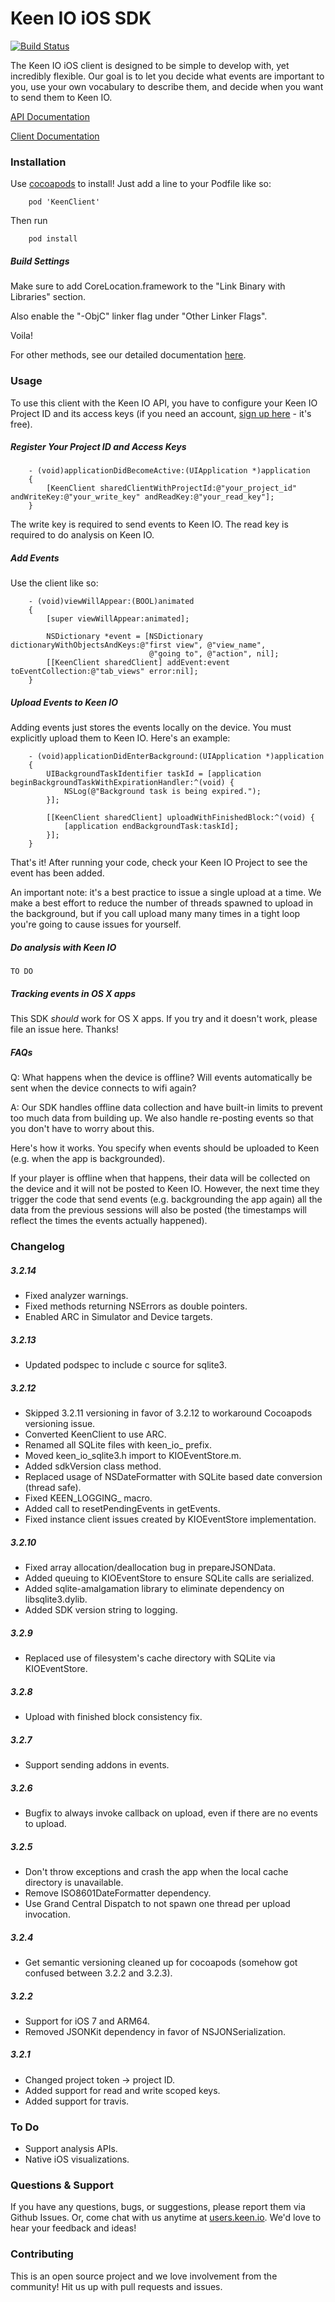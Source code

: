Keen IO iOS SDK
===============

[![Build Status](https://travis-ci.org/keenlabs/KeenClient-iOS.png)](https://travis-ci.org/keenlabs/KeenClient-iOS)

The Keen IO iOS client is designed to be simple to develop with, yet incredibly flexible. Our goal is to let you decide what events are important to you, use your own vocabulary to describe them, and decide when you want to send them to Keen IO.

[API Documentation](https://keen.io/static/iOS-reference/index.html)

[Client Documentation](https://keen.io/docs/clients/iOS/usage-guide)

### Installation

Use [cocoapods](http://cocoapods.org/) to install! Just add a line to your Podfile like so:
```
    pod 'KeenClient'
```

Then run

```objc
    pod install
```

##### Build Settings

Make sure to add CoreLocation.framework to the "Link Binary with Libraries" section.

Also enable the "-ObjC" linker flag under "Other Linker Flags".

Voila!

For other methods, see our detailed documentation [here](https://keen.io/docs/clients/iOS/usage-guide).

### Usage

To use this client with the Keen IO API, you have to configure your Keen IO Project ID and its access keys (if you need an account, [sign up here](https://keen.io/) - it's free).

##### Register Your Project ID and Access Keys

```objc
    - (void)applicationDidBecomeActive:(UIApplication *)application
    {
        [KeenClient sharedClientWithProjectId:@"your_project_id" andWriteKey:@"your_write_key" andReadKey:@"your_read_key"];
    }
```

The write key is required to send events to Keen IO. The read key is required to do analysis on Keen IO.

##### Add Events

Use the client like so:

```objc
    - (void)viewWillAppear:(BOOL)animated
    {
        [super viewWillAppear:animated];

        NSDictionary *event = [NSDictionary dictionaryWithObjectsAndKeys:@"first view", @"view_name",
                               @"going to", @"action", nil];
        [[KeenClient sharedClient] addEvent:event toEventCollection:@"tab_views" error:nil];
    }
```

##### Upload Events to Keen IO

Adding events just stores the events locally on the device. You must explicitly upload them to Keen IO. Here's an example:

```objc
    - (void)applicationDidEnterBackground:(UIApplication *)application
    {
        UIBackgroundTaskIdentifier taskId = [application beginBackgroundTaskWithExpirationHandler:^(void) {
            NSLog(@"Background task is being expired.");
        }];

        [[KeenClient sharedClient] uploadWithFinishedBlock:^(void) {
            [application endBackgroundTask:taskId];
        }];
    }
```
    
That's it! After running your code, check your Keen IO Project to see the event has been added.

An important note: it's a best practice to issue a single upload at a time. We make a best effort to reduce the number of threads spawned to upload in the background, but if you call upload many many times in a tight loop you're going to cause issues for yourself.

##### Do analysis with Keen IO

    TO DO
    
##### Tracking events in OS X apps

This SDK *should* work for OS X apps. If you try and it doesn't work, please file an issue here. Thanks!

##### FAQs

Q: What happens when the device is offline? Will events automatically be sent when the device connects to wifi again?

A: Our SDK handles offline data collection and have built-in limits to prevent too much data from building up. We also handle re-posting events so that you don't have to worry about this.

Here's how it works. You specify when events should be uploaded to Keen (e.g. when the app is backgrounded).

If your player is offline when that happens, their data will be collected on the device and it will not be posted to Keen IO.
However, the next time they trigger the code that send events (e.g. backgrounding the app again) all the data from the previous sessions will also be posted (the timestamps will reflect the times the events actually happened).
    
### Changelog

##### 3.2.14

+ Fixed analyzer warnings.
+ Fixed methods returning NSErrors as double pointers.
+ Enabled ARC in Simulator and Device targets.

##### 3.2.13

+ Updated podspec to include c source for sqlite3.

##### 3.2.12

+ Skipped 3.2.11 versioning in favor of 3.2.12 to workaround Cocoapods versioning issue.
+ Converted KeenClient to use ARC.
+ Renamed all SQLite files with keen\_io\_ prefix.
+ Moved keen\_io\_sqlite3.h import to KIOEventStore.m.
+ Added sdkVersion class method.
+ Replaced usage of NSDateFormatter with SQLite based date conversion (thread safe).
+ Fixed KEEN\_LOGGING\_ macro.
+ Added call to resetPendingEvents in getEvents.
+ Fixed instance client issues created by KIOEventStore implementation.

##### 3.2.10

+ Fixed array allocation/deallocation bug in prepareJSONData.
+ Added queuing to KIOEventStore to ensure SQLite calls are serialized.
+ Added sqlite-amalgamation library to eliminate dependency on libsqlite3.dylib.
+ Added SDK version string to logging.

##### 3.2.9

+ Replaced use of filesystem's cache directory with SQLite via KIOEventStore.

##### 3.2.8

+ Upload with finished block consistency fix.

##### 3.2.7

+ Support sending addons in events.

##### 3.2.6

+ Bugfix to always invoke callback on upload, even if there are no events to upload.

##### 3.2.5

+ Don't throw exceptions and crash the app when the local cache directory is unavailable.
+ Remove ISO8601DateFormatter dependency.
+ Use Grand Central Dispatch to not spawn one thread per upload invocation.

##### 3.2.4

+ Get semantic versioning cleaned up for cocoapods (somehow got confused between 3.2.2 and 3.2.3).

##### 3.2.2

+ Support for iOS 7 and ARM64.
+ Removed JSONKit dependency in favor of NSJONSerialization.

##### 3.2.1

+ Changed project token -> project ID.
+ Added support for read and write scoped keys.
+ Added support for travis.

### To Do

* Support analysis APIs.
* Native iOS visualizations.

### Questions & Support

If you have any questions, bugs, or suggestions, please
report them via Github Issues. Or, come chat with us anytime
at [users.keen.io](http://users.keen.io). We'd love to hear your feedback and ideas!

### Contributing
This is an open source project and we love involvement from the community! Hit us up with pull requests and issues.
